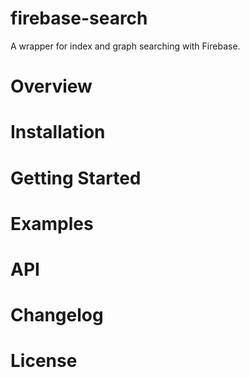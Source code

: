 # firebase-search
A wrapper for index and graph searching with Firebase.

# Overview

# Installation

# Getting Started

# Examples

# API

# Changelog

# License